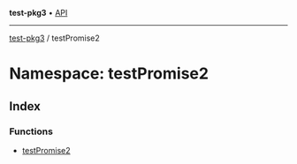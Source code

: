 **test-pkg3** • [API](../../README.md)

***

[test-pkg3](../../README.md) / testPromise2

# Namespace: testPromise2

## Index

### Functions

- [testPromise2](functions/testPromise2.md)
